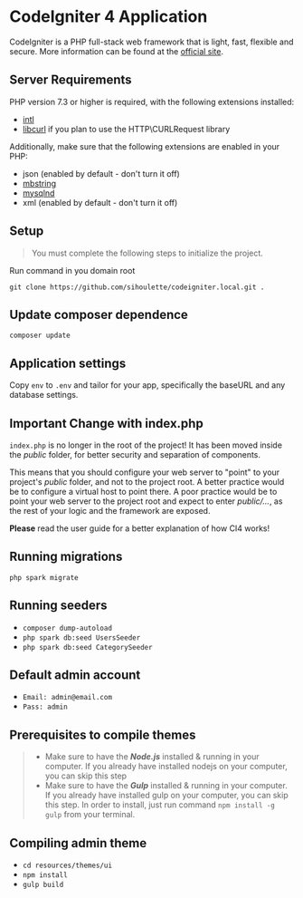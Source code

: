 # CodeIgniter 4 Application

CodeIgniter is a PHP full-stack web framework that is light, fast, flexible and secure.
More information can be found at the [official site](http://codeigniter.com).

## Server Requirements

PHP version 7.3 or higher is required, with the following extensions installed:

- [intl](http://php.net/manual/en/intl.requirements.php)
- [libcurl](http://php.net/manual/en/curl.requirements.php) if you plan to use the HTTP\CURLRequest library

Additionally, make sure that the following extensions are enabled in your PHP:

- json (enabled by default - don't turn it off)
- [mbstring](http://php.net/manual/en/mbstring.installation.php)
- [mysqlnd](http://php.net/manual/en/mysqlnd.install.php)
- xml (enabled by default - don't turn it off)

## Setup
>You must complete the following steps to initialize the project.

Run command in you domain root

`git clone https://github.com/sihoulette/codeigniter.local.git .`

## Update composer dependence
`composer update`

## Application settings
Copy `env` to `.env` and tailor for your app, specifically the baseURL
and any database settings.

## Important Change with index.php

`index.php` is no longer in the root of the project! It has been moved inside the *public* folder,
for better security and separation of components.

This means that you should configure your web server to "point" to your project's *public* folder, and
not to the project root. A better practice would be to configure a virtual host to point there. A poor practice would be to point your web server to the project root and expect to enter *public/...*, as the rest of your logic and the
framework are exposed.

**Please** read the user guide for a better explanation of how CI4 works!

## Running migrations
`php spark migrate`

## Running seeders
+ `composer dump-autoload`
+ `php spark db:seed UsersSeeder`
+ `php spark db:seed CategorySeeder`

## Default admin account
+ `Email: admin@email.com`
+ `Pass: admin`

## Prerequisites to compile themes
>+ Make sure to have the ***Node.js*** installed & running in your computer.
   If you already have installed nodejs on your computer, you can skip this step
>+ Make sure to have the ***Gulp*** installed & running in your computer.
   If you already have installed gulp on your computer, you can skip this step.
   In order to install, just run command `npm install -g gulp` from your terminal.

## Compiling admin theme
+ `cd resources/themes/ui`
+ `npm install`
+ `gulp build`